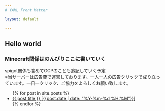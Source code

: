 ```yaml
---
# YAML Front Matter

layout: default 

---
```


<script src="//adm.shinobi.jp/s/866d547b0b4324617e6920c3bac0a34c"></script>


## Hello world

### Minecraft関係はのんびりここに書いていく
spigot関係も含めてGCPのことも追記していく予定  
※当サーバーは広告費で運営しております。一人一人の広告クリックで成り立っています。一日一クリック、ご協力をよろしくお願い致します。

<ul>
  {% for post in site.posts %}
    <li>
      <a href="{{ post.url | prepend:site.baseurl }}">{{ post.title }} [{{post.date | date: "%Y-%m-%d %H:%M"}}]</a>
    </li>
  {% endfor %}
</ul>

<script src="//adm.shinobi.jp/s/866d547b0b4324617e6920c3bac0a34c"></script>